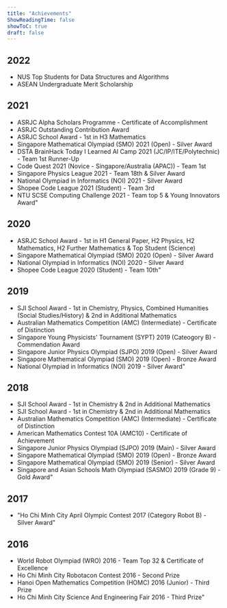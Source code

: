 ```yaml
---
title: "Achievements"
ShowReadingTime: false
showToC: true
draft: false
---
```


## 2022

-   NUS Top Students for Data Structures and Algorithms
-   ASEAN Undergraduate Merit Scholarship

## 2021

-   ASRJC Alpha Scholars Programme - Certificate of Accomplishment
-   ASRJC Outstanding Contribution Award
-   ASRJC School Award - 1st in H3 Mathematics
-   Singapore Mathematical Olympiad (SMO) 2021 (Open) - Silver Award
-   DSTA BrainHack Today I Learned AI Camp 2021 (JC/IP/ITE/Polytechnic) - Team 1st Runner-Up
-   Code Quest 2021 (Novice - Singapore/Australia (APAC)) - Team 1st
-   Singapore Physics League 2021 - Team 18th & Silver Award
-   National Olympiad in Informatics (NOI) 2021 - Silver Award
-   Shopee Code League 2021 (Student) - Team 3rd
-   NTU SCSE Computing Challenge 2021 - Team top 5 & Young Innovators Award"

## 2020

-   ASRJC School Award - 1st in H1 General Paper, H2 Physics, H2 Mathematics, H2 Further Mathematics & Top Student (Science)
-   Singapore Mathematical Olympiad (SMO) 2020 (Open) - Silver Award
-   National Olympiad in Informatics (NOI) 2020 - Silver Award
-   Shopee Code League 2020 (Student) - Team 10th"

## 2019

-   SJI School Award - 1st in Chemistry, Physics, Combined Humanities (Social Studies/History) & 2nd in Additional Mathematics
-   Australian Mathematics Competition (AMC) (Intermediate) - Certificate of Distinction
-   Singapore Young Physicists' Tournament (SYPT) 2019 (Cateogory B) - Commendation Award
-   Singapore Junior Physics Olympiad (SJPO) 2019 (Open) - Silver Award
-   Singapore Mathematical Olympiad (SMO) 2019 (Open) - Bronze Award
-   National Olympiad in Informatics (NOI) 2019 - Silver Award"

## 2018

-   SJI School Award - 1st in Chemistry & 2nd in Additional Mathematics
-   SJI School Award - 1st in Chemistry & 2nd in Additional Mathematics
-   Australian Mathematics Competition (AMC) (Intermediate) - Certificate of Distinction
-   American Mathematics Contest 10A (AMC10) - Certificate of Achievement
-   Singapore Junior Physics Olympiad (SJPO) 2019 (Main) - Silver Award
-   Singapore Mathematical Olympiad (SMO) 2019 (Open) - Bronze Award
-   Singapore Mathematical Olympiad (SMO) 2019 (Senior) - Silver Award
-   Singapore and Asian Schools Math Olympiad (SASMO) 2019 (Grade 9) - Gold Award"

## 2017

-   "Ho Chi Minh City April Olympic Contest 2017 (Category Robot B) - Silver Award"

## 2016

-   World Robot Olympiad (WRO) 2016 - Team Top 32 & Certificate of Excellence
-   Ho Chi Minh City Robotacon Contest 2016 - Second Prize
-   Hanoi Open Mathematics Competition (HOMC) 2016 (Junior) - Third Prize
-   Ho Chi Minh City Science And Engineering Fair 2016 - Third Prize"

